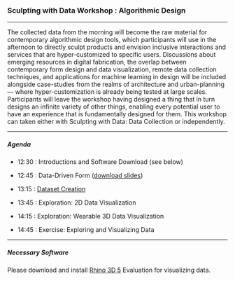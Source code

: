 ### Sculpting with Data Workshop : Algorithmic Design

-----

The collected data from the morning will become the raw material for contemporary algorithmic design tools, which participants will use in the afternoon to directly sculpt products and envision inclusive interactions and services that are hyper-customized to specific users. Discussions about emerging resources in digital fabrication, the overlap between contemporary form design and data visualization, remote data collection techniques, and applications for machine learning in design will be included alongside case-studies from the realms of architecture and urban-planning — where hyper-customization is already being tested at large scales. Participants will leave the workshop having designed a thing that in turn designs an infinite variety of other things, enabling every potential user to have an experience that is fundamentally designed for them. This workshop can taken either with Sculpting with Data: Data Collection or independently.

-----

##### Agenda

- 12:30 : Introductions and Software Download (see below)

- 12:45	: Data-Driven Form ([download slides](afternoon.pdf))
			
- 13:15	: [Dataset Creation](afternoon-dataset.md)

- 13:45	: Exploration: 2D Data Visualization

- 14:15	: Exploration: Wearable 3D Data Visualization

- 14:45	: Exercise: Exploring and Visualizing Data

-----

##### Necessary Software

Please download and install [Rhino 3D 5](https://www.rhino3d.com/download/rhino-for-mac/5/evaluation) Evaluation for visualizing data.
